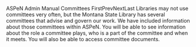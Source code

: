 ASPeN Admin Manual
Committees
FirstPrevNextLast
Libraries may not use committees very often, but the Montana State Library has several committees that advise and govern our work.  We have included information about those committees within ASPeN.  You will be able to see information about the role a committee plays, who is a part of the committee and when it meets.  You will also be able to access committee documents.